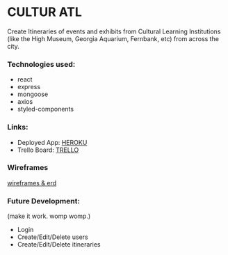 # CULTUR ATL

Create Itineraries of events and exhibits from Cultural Learning Institutions (like the High Museum, Georgia Aquarium, Fernbank, etc) from across the city.

### Technologies used:
* react
* express
* mongoose
* axios
* styled-components

### Links:
* Deployed App: [HEROKU](https://quiet-sea-57002.herokuapp.com/)
* Trello Board: [TRELLO](https://trello.com/b/xThCx7uA/wdi-project-3)

### Wireframes
[wireframes & erd](http://imgur.com/a/9iSHV)

### Future Development:
(make it work. womp womp.)
* Login
* Create/Edit/Delete users
* Create/Edit/Delete itineraries






